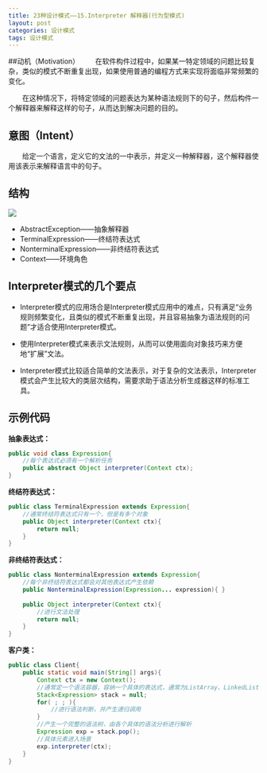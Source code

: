 ```yaml
---
title: 23种设计模式——15.Interpreter 解释器(行为型模式)
layout: post
categories: 设计模式
tags: 设计模式
---
```

##动机（Motivation）
&emsp;&emsp;在软件构件过程中，如果某一特定领域的问题比较复杂，类似的模式不断重复出现，如果使用普通的编程方式来实现将面临非常频繁的变化。

&emsp;&emsp;在这种情况下，将特定领域的问题表达为某种语法规则下的句子，然后构件一个解释器来解释这样的句子，从而达到解决问题的目的。

## 意图（Intent）
&emsp;&emsp;给定一个语言，定义它的文法的一中表示，并定义一种解释器，这个解释器使用该表示来解释语言中的句子。

## 结构
![](https://i.imgur.com/1dDVGyG.jpg)

- AbstractException——抽象解释器
- TerminalExpression——终结符表达式
- NonterminalExpression——非终结符表达式
- Context——环境角色
## Interpreter模式的几个要点

- Interpreter模式的应用场合是Interpreter模式应用中的难点，只有满足“业务规则频繁变化，且类似的模式不断重复出现，并且容易抽象为语法规则的问题”才适合使用Interpreter模式。

- 使用Interpreter模式来表示文法规则，从而可以使用面向对象技巧来方便地“扩展”文法。

- Interpreter模式比较适合简单的文法表示，对于复杂的文法表示，Interpreter模式会产生比较大的类层次结构，需要求助于语法分析生成器这样的标准工具。


## 示例代码
**抽象表达式：**
```java
public void class Expression{
	//每个表达式必须有一个解析任务
	public abstract Object interpreter(Context ctx);
}
```
**终结符表达式：**
```java
public class TerminalExpression extends Expression{
	//通常终结符表达式只有一个，但是有多个对象
	public Object interpreter(Context ctx){
		return null;
	}
}
```
**非终结符表达式：**
```java
public class NonterminalExpression extends Expression{
	//每个非终结符表达式都会对其他表达式产生依赖
	public NonterminalExpression(Expression... expression){ }
	
	public Object interpreter(Context ctx){
		//进行文法处理
		return null;
	}
}
```
**客户类：**
```java
public class Client{
	public static void main(String[] args){
		Context ctx = new Context();
		//通常定一个语法容器，容纳一个具体的表达式，通常为ListArray、LinkedList、Stack等类型
		Stack<Expression> stack = null;
		for( ; ; ){
			//进行语法判断，并产生递归调用
		}
		//产生一个完整的语法树，由各个具体的语法分析进行解析
		Expression exp = stack.pop();
		//具体元素进入场景
		exp.interpreter(ctx);
	}
}
```